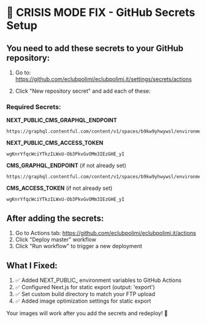 # 🚨 CRISIS MODE FIX - GitHub Secrets Setup

## You need to add these secrets to your GitHub repository:

1. Go to: https://github.com/eclubpolimi/eclubpolimi.it/settings/secrets/actions

2. Click "New repository secret" and add each of these:

### Required Secrets:

**NEXT_PUBLIC_CMS_GRAPHQL_ENDPOINT**
```
https://graphql.contentful.com/content/v1/spaces/b9kw9yhwywsl/environments/master
```

**NEXT_PUBLIC_CMS_ACCESS_TOKEN**
```
wgKnrYfqcWciYTkzILWxU-Ob3PkvGvOMm3IEzGHE_yI
```

**CMS_GRAPHQL_ENDPOINT** (if not already set)
```
https://graphql.contentful.com/content/v1/spaces/b9kw9yhwywsl/environments/master
```

**CMS_ACCESS_TOKEN** (if not already set)
```
wgKnrYfqcWciYTkzILWxU-Ob3PkvGvOMm3IEzGHE_yI
```

## After adding the secrets:

1. Go to Actions tab: https://github.com/eclubpolimi/eclubpolimi.it/actions
2. Click "Deploy master" workflow
3. Click "Run workflow" to trigger a new deployment

## What I Fixed:

1. ✅ Added NEXT_PUBLIC_ environment variables to GitHub Actions
2. ✅ Configured Next.js for static export (output: 'export')
3. ✅ Set custom build directory to match your FTP upload
4. ✅ Added image optimization settings for static export

Your images will work after you add the secrets and redeploy! 🚀
